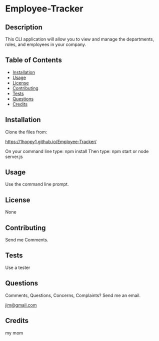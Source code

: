 # Employee-Tracker

## Description 

This CLI application will allow you to view and manage the departments, roles, and employees in your company.

## Table of Contents

* [Installation](#installation)
* [Usage](#usage)
* [License](#license)
* [Contributing](#contributing)
* [Tests](#tests)
* [Questions](#questions)
* [Credits](#credits)

## Installation

Clone the files from:

https://1hoppy1.github.io/Employee-Tracker/

On your command line type: 
npm install
Then type:
npm start or node server.js

## Usage 

Use the command line prompt.

## License

None

## Contributing

Send me Comments.

## Tests

Use a tester

## Questions

Comments, Questions, Concerns, Complaints? Send me an email.

jim@gmail.com

## Credits

my mom